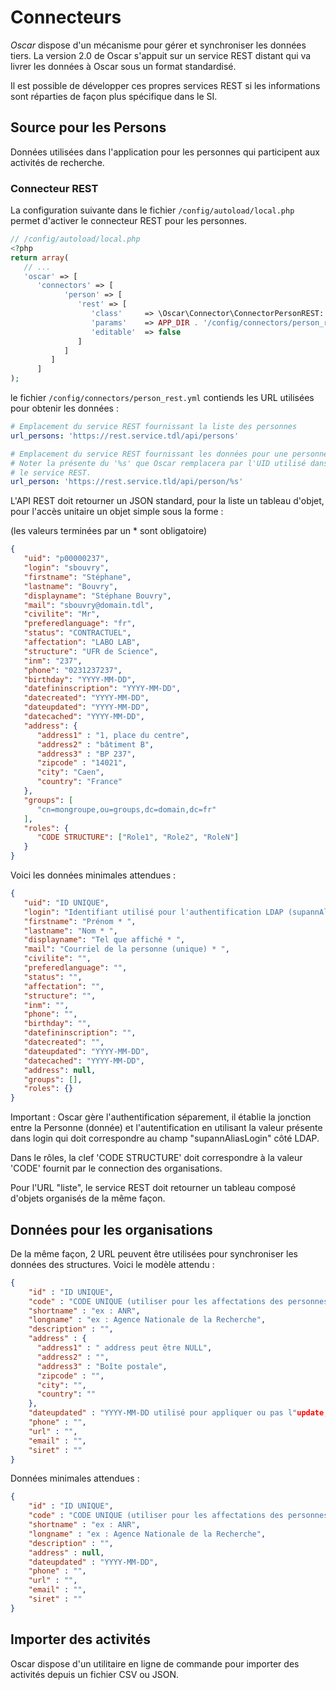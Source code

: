# Connecteurs

*Oscar* dispose d'un mécanisme pour gérer et synchroniser les données tiers.
La version 2.0 de Oscar s'appuit sur un service REST distant qui va livrer les
données à Oscar sous un format standardisé.

Il est possible de développer ces propres services REST si les informations
sont réparties de façon plus spécifique dans le SI.


## Source pour les Persons
Données utilisées dans l'application pour les personnes qui participent aux
activités de recherche.

### Connecteur REST

La configuration suivante dans le fichier `/config/autoload/local.php` permet
d'activer le connecteur REST pour les personnes.

```php
// /config/autoload/local.php
<?php
return array(
   // ...
   'oscar' => [
      'connectors' => [
            'person' => [
               'rest' => [
                  'class'     => \Oscar\Connector\ConnectorPersonREST::class,
                  'params'    => APP_DIR . '/config/connectors/person_rest.yml',
                  'editable'  => false
               ]
            ]
         ]
      ]
);
```

le fichier `/config/connectors/person_rest.yml` contiends les URL utilisées pour
obtenir les données :

```yml
# Emplacement du service REST fournissant la liste des personnes
url_persons: 'https://rest.service.tdl/api/persons'

# Emplacement du service REST fournissant les données pour une personne
# Noter la présente du '%s' que Oscar remplacera par l'UID utilisé dans
# le service REST.
url_person: 'https://rest.service.tld/api/person/%s'
```

L'API REST doit retourner un JSON standard, pour la liste un tableau d'objet,
pour l'accès unitaire un objet simple sous la forme :

(les valeurs terminées par un \* sont obligatoire)

```JSON
{
   "uid": "p00000237",
   "login": "sbouvry",
   "firstname": "Stéphane",
   "lastname": "Bouvry",
   "displayname": "Stéphane Bouvry",
   "mail": "sbouvry@domain.tdl",
   "civilite": "Mr",
   "preferedlanguage": "fr",
   "status": "CONTRACTUEL",
   "affectation": "LABO LAB",
   "structure": "UFR de Science",
   "inm": "237",
   "phone": "0231237237",
   "birthday": "YYYY-MM-DD",
   "datefininscription": "YYYY-MM-DD",
   "datecreated": "YYYY-MM-DD",
   "dateupdated": "YYYY-MM-DD",
   "datecached": "YYYY-MM-DD",
   "address": {
      "address1" : "1, place du centre",
      "address2" : "bâtiment B",
      "address3" : "BP 237",
      "zipcode" : "14021",
      "city": "Caen",
      "country": "France"
   },
   "groups": [
      "cn=mongroupe,ou=groups,dc=domain,dc=fr"
   ],
   "roles": {
      "CODE STRUCTURE": ["Role1", "Role2", "RoleN"]
   }
}
```

Voici les données minimales attendues : 

```JSON
{
   "uid": "ID UNIQUE",
   "login": "Identifiant utilisé pour l'authentification LDAP (supannAliasLogin) * ",
   "firstname": "Prénom * ",
   "lastname": "Nom * ",
   "displayname": "Tel que affiché * ",
   "mail": "Courriel de la personne (unique) * ",
   "civilite": "",
   "preferedlanguage": "",
   "status": "",
   "affectation": "",
   "structure": "",
   "inm": "",
   "phone": "",
   "birthday": "",
   "datefininscription": "",
   "datecreated": "",
   "dateupdated": "YYYY-MM-DD",
   "datecached": "YYYY-MM-DD",
   "address": null,
   "groups": [],
   "roles": {}
}
```

Important : Oscar gère l'authentification séparement, il établie la jonction entre 
la Personne (donnée) et l'autentification en utilisant la valeur présente dans login 
qui doit correspondre au champ "supannAliasLogin" côté LDAP.

Dans le rôles, la clef 'CODE STRUCTURE' doit correspondre à la valeur 'CODE' fournit par le connection des organisations.


Pour l'URL "liste", le service REST doit retourner un tableau composé d'objets organisés de la même façon.

## Données pour les organisations

De la même façon, 2 URL peuvent être utilisées pour synchroniser les données des structures. Voici le modèle attendu : 

```json
{
    "id" : "ID UNIQUE",
    "code" : "CODE UNIQUE (utiliser pour les affectations des personnes)",
    "shortname" : "ex : ANR",
    "longname" : "ex : Agence Nationale de la Recherche",
    "description" : "",
    "address" : { 
      "address1" : " address peut être NULL",
      "address2" : "",
      "address3" : "Boîte postale",
      "zipcode" : "",
      "city": "",
      "country": ""
    },
    "dateupdated" : "YYYY-MM-DD utilisé pour appliquer ou pas l"update,
    "phone" : "",
    "url" : "",
    "email" : "",
    "siret" : ""
}
```

Données minimales attendues : 

```json
{
    "id" : "ID UNIQUE",
    "code" : "CODE UNIQUE (utiliser pour les affectations des personnes)",
    "shortname" : "ex : ANR",
    "longname" : "ex : Agence Nationale de la Recherche",
    "description" : "",
    "address" : null,
    "dateupdated" : "YYYY-MM-DD",
    "phone" : "",
    "url" : "",
    "email" : "",
    "siret" : ""
}
```

## Importer des activités

Oscar dispose d'un utilitaire en ligne de commande pour importer des activités depuis un fichier CSV ou JSON.

